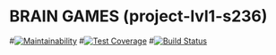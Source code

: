 # BRAIN GAMES (project-lvl1-s236)


#[![Maintainability](https://api.codeclimate.com/v1/badges/a99a88d28ad37a79dbf6/maintainability)](https://codeclimate.com/github/codeclimate/codeclimate/maintainability)
#[![Test Coverage](https://api.codeclimate.com/v1/badges/a99a88d28ad37a79dbf6/test_coverage)](https://codeclimate.com/github/codeclimate/codeclimate/test_coverage)
#[![Build Status](https://travis-ci.org/ermo4enkov/project-lvl1-s236.svg?branch=master)](https://travis-ci.org/ermo4enkov/project-lvl1-s236)